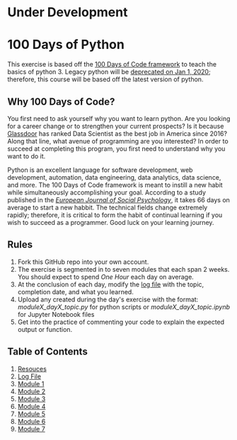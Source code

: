 # Under Development

# 100 Days of Python
This exercise is based off the [100 Days of Code framework](https://www.100daysofcode.com/) to teach the basics of python 3. Legacy python will be [deprecated on Jan 1, 2020](https://pythonclock.org/); therefore, this course will be based off the latest version of python.

## Why 100 Days of Code?
You first need to ask yourself why you want to learn python. Are you looking for a career change or to strengthen your current prospects? Is it because [Glassdoor](https://www.glassdoor.com/List/Best-Jobs-in-America-LST_KQ0,20.htm) has ranked Data Scientist as the best job in America since 2016? Along that line, what avenue of programming are you interested? In order to succeed at completing this program, you first need to understand why you want to do it.

Python is an excellent language for software development, web development, automation, data engineering, data analytics, data science, and more. The 100 Days of Code framework is meant to instill a new habit while simultaneously accomplishing your goal. According to a study published in the [_European Journal of Social Psychology_](https://onlinelibrary.wiley.com/doi/abs/10.1002/ejsp.674), it takes 66 days on average to start a new habbit. The technical fields change extremely rapidly; therefore, it is critical to form the habit of continual learning if you wish to succeed as a programmer. Good luck on your learning journey.

## Rules
1. Fork this GitHub repo into your own account.
2. The exercise is segmented in to seven modules that each span 2 weeks. You should expect to spend _One Hour_ each day on average.
3. At the conclusion of each day, modify the [log file](../master/log.md) with the topic, completion date, and what you learned.
4. Upload any created during the day's exercise with the format: _moduleX\_dayX\_topic.py_ for python scripts or _moduleX\_dayX\_topic.ipynb_ for Jupyter Notebook files
5. Get into the practice of commenting your code to explain the expected output or function.

## Table of Contents
1. [Resouces](../master/resources.md)
2. [Log File](../master/log.md)
3. [Module 1](../master/Module1/README.md)
4. [Module 2](../master/Module2/README.md)
5. [Module 3](../master/Module3/README.md)
6. [Module 4](../master/Module4/README.md)
7. [Module 5](../master/Module5/README.md)
8. [Module 6](../master/Module6/README.md)
9. [Module 7](../master/Module7/README.md)
